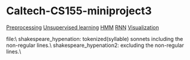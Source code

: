 # Caltech-CS155-miniproject3
[Preprocessing](https://colab.research.google.com/drive/1JmRmwPtpgTVw8OC3NpM9qpqSq65AUnT_?usp=sharing)
[Unsupervised learning]()
[HMM]()
[RNN]()
[Visualization]()

file:\\
shakespeare_hypenation: tokenized(syllable) sonnets including the non-regular lines.\\ 
shakespeare_hypenation2: excluding the non-regular lines.\\
